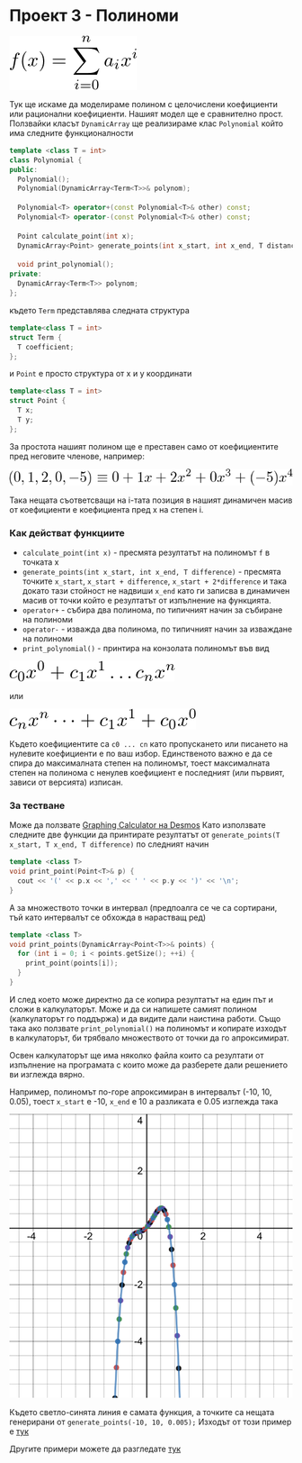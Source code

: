 # Проект 3 - Полиноми

![Polinomial](images/polynomial.png)

Тук ще искаме да моделираме полином с целочислени коефициенти или рационални коефициенти.
Нашият модел ще е сравнително прост. Ползвайки класът `DynamicArray` ще реализираме клас `Polynomial` който има следните функционалности

```c++
template <class T = int>
class Polynomial {
public:
  Polynomial();
  Polynomial(DynamicArray<Term<T>>& polynom);

  Polynomial<T> operator+(const Polynomial<T>& other) const;
  Polynomial<T> operator-(const Polynomial<T>& other) const;

  Point calculate_point(int x);
  DynamicArray<Point> generate_points(int x_start, int x_end, T distance);

  void print_polynomial();
private:
  DynamicArray<Term<T>> polynom;
};
```
където `Term` представлява следната структура

```c++
template<class T = int>
struct Term {
  T coefficient;
};
```
и `Point` е просто структура от x и y координати
```c++
template<class T = int>
struct Point {
  T x;
  T y;
};
```

За простота нашият полином ще е преставен само от коефициентите пред неговите членове, например:

![Polinomial-1](images/polynomial-1.png)

Така нещата съответсващи на i-тата позиция в нашият динамичен масив от коефициенти е коефициента пред x на степен i.

### Как действат функциите
- `calculate_point(int x)` - пресмята резултатът на полиномът `f` в точката x
- `generate_points(int x_start, int x_end, T difference)` - пресмята точките `x_start`, `x_start + difference`, `x_start + 2*difference`  и така докато тази стойност не надвиши `x_end` като ги записва в динамичен масив от точки който е резултатът от изпълнение на функцията.
- `operator+` - събира два полинома, по типичният начин за събиране на полиноми
- `operator-` - изважда два полинома, по типичният начин за изваждане на полиноми
- `print_polynomial()` - принтира на конзолата полиномът във вид 

![Version-1](images/print-v1.png)

или

![Version-2](images/print-v2.png)

Където коефициентите са `c0 ... cn` като пропускането или писането на нулевите коефициенти е по ваш избор.
Единственото важно е да се спира до максималната степен на полиномът, тоест максималната степен на полинома с ненулев коефициент е последният (или първият, зависи от версията) изписан.

### За тестване
Може да ползвате [Graphing Calculator на Desmos](https://www.desmos.com/calculator)
Като използвате следните две функции да принтирате резултатът от `generate_points(T x_start, T x_end, T difference)` по следният начин
```c++
template <class T>
void print_point(Point<T>& p) {
  cout << '(' << p.x << ',' << ' ' << p.y << ')' << '\n';
}
```
А за множеството точки в интервал (предпоалга се че са сортирани, тъй като интервалът се обхожда в нарастващ ред)
```c++  
template <class T>
void print_points(DynamicArray<Point<T>>& points) {
  for (int i = 0; i < points.getSize(); ++i) {
    print_point(points[i]);
  }
}
```

И след което може директно да се копира резултатът на един път и сложи в калкулаторът. Може и да си напишете самият полином (калкулаторът го поддържа) и да видите дали наистина работи. Също така ако ползвате `print_polynomial()` на полиномът и копирате изходът в калкулаторът, би трябвало множеството от точки да го апроксимират.  

Освен калкулаторът ще има няколко файла които са резултати от изпълнение на програмата с които може да разберете дали решението ви изглежда вярно.

Например, полиномът по-горе апроксимиран в интервалът (-10, 10, 0.05), тоест `x_start` е -10, `x_end` е 10 а разликата е 0.05 изглежда така

![Sample-Polynom](./images/sample-polynom.png)

Където светло-синята линия е самата функция, а точките са нещата генерирани от `generate_points(-10, 10, 0.005);`
Изходът от този пример е [тук](./tests/example-1.txt)

Другите примери можете да разгледате [тук](./tests/)
